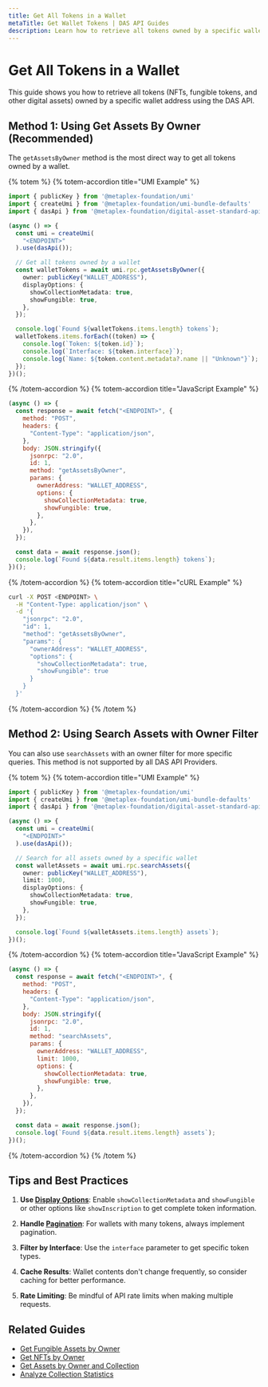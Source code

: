 ```yaml
---
title: Get All Tokens in a Wallet
metaTitle: Get Wallet Tokens | DAS API Guides
description: Learn how to retrieve all tokens owned by a specific wallet
---
```


# Get All Tokens in a Wallet

This guide shows you how to retrieve all tokens (NFTs, fungible tokens, and other digital assets) owned by a specific wallet address using the DAS API.

## Method 1: Using Get Assets By Owner (Recommended)

The `getAssetsByOwner` method is the most direct way to get all tokens owned by a wallet.

{% totem %}
{% totem-accordion title="UMI Example" %}
```typescript
import { publicKey } from '@metaplex-foundation/umi'
import { createUmi } from '@metaplex-foundation/umi-bundle-defaults'
import { dasApi } from '@metaplex-foundation/digital-asset-standard-api'

(async () => {
  const umi = createUmi(
    "<ENDPOINT>"
  ).use(dasApi());

  // Get all tokens owned by a wallet
  const walletTokens = await umi.rpc.getAssetsByOwner({
    owner: publicKey("WALLET_ADDRESS"),
    displayOptions: {
      showCollectionMetadata: true,
      showFungible: true,
    },
  });

  console.log(`Found ${walletTokens.items.length} tokens`);
  walletTokens.items.forEach((token) => {
    console.log(`Token: ${token.id}`);
    console.log(`Interface: ${token.interface}`);
    console.log(`Name: ${token.content.metadata?.name || "Unknown"}`);
  });
})();
```
{% /totem-accordion %}
{% totem-accordion title="JavaScript Example" %}
```javascript
(async () => {
  const response = await fetch("<ENDPOINT>", {
    method: "POST",
    headers: {
      "Content-Type": "application/json",
    },
    body: JSON.stringify({
      jsonrpc: "2.0",
      id: 1,
      method: "getAssetsByOwner",
      params: {
        ownerAddress: "WALLET_ADDRESS",
        options: {
          showCollectionMetadata: true,
          showFungible: true,
        },
      },
    }),
  });

  const data = await response.json();
  console.log(`Found ${data.result.items.length} tokens`);
})();
```
{% /totem-accordion %}
{% totem-accordion title="cURL Example" %}
```bash
curl -X POST <ENDPOINT> \
  -H "Content-Type: application/json" \
  -d '{
    "jsonrpc": "2.0",
    "id": 1,
    "method": "getAssetsByOwner",
    "params": {
      "ownerAddress": "WALLET_ADDRESS",
      "options": {
        "showCollectionMetadata": true,
        "showFungible": true
      }
    }
  }'
```
{% /totem-accordion %}
{% /totem %}

## Method 2: Using Search Assets with Owner Filter

You can also use `searchAssets` with an owner filter for more specific queries. This method is not supported by all DAS API Providers.

{% totem %}
{% totem-accordion title="UMI Example" %}
```typescript
import { publicKey } from '@metaplex-foundation/umi'
import { createUmi } from '@metaplex-foundation/umi-bundle-defaults'
import { dasApi } from '@metaplex-foundation/digital-asset-standard-api'

(async () => {
  const umi = createUmi(
    "<ENDPOINT>"
  ).use(dasApi());

  // Search for all assets owned by a specific wallet
  const walletAssets = await umi.rpc.searchAssets({
    owner: publicKey("WALLET_ADDRESS"),
    limit: 1000,
    displayOptions: {
      showCollectionMetadata: true,
      showFungible: true,
    },
  });

  console.log(`Found ${walletAssets.items.length} assets`);
})();
```
{% /totem-accordion %}
{% totem-accordion title="JavaScript Example" %}
```javascript
(async () => {
  const response = await fetch("<ENDPOINT>", {
    method: "POST",
    headers: {
      "Content-Type": "application/json",
    },
    body: JSON.stringify({
      jsonrpc: "2.0",
      id: 1,
      method: "searchAssets",
      params: {
        ownerAddress: "WALLET_ADDRESS",
        limit: 1000,
        options: {
          showCollectionMetadata: true,
          showFungible: true,
        },
      },
    }),
  });

  const data = await response.json();
  console.log(`Found ${data.result.items.length} assets`);
})();
```
{% /totem-accordion %}
{% /totem %}

## Tips and Best Practices

1. **Use [Display Options](/das-api/guides/display-options)**: Enable `showCollectionMetadata` and `showFungible` or other options like `showInscription` to get complete token information.

2. **Handle [Pagination](/das-api/guides/pagination)**: For wallets with many tokens, always implement pagination.

3. **Filter by Interface**: Use the `interface` parameter to get specific token types.

4. **Cache Results**: Wallet contents don't change frequently, so consider caching for better performance.

5. **Rate Limiting**: Be mindful of API rate limits when making multiple requests.

## Related Guides

- [Get Fungible Assets by Owner](/das-api/guides/get-fungible-assets)
- [Get NFTs by Owner](/das-api/guides/get-nfts-by-owner)
- [Get Assets by Owner and Collection](/das-api/guides/owner-and-collection)
- [Analyze Collection Statistics](/das-api/guides/collection-statistics) 